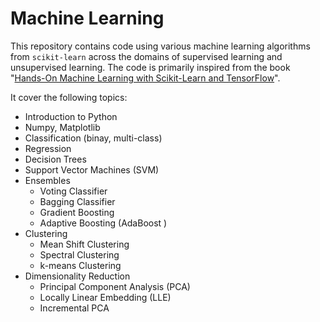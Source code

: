 # Machine Learning
This repository contains code using various machine learning algorithms from `scikit-learn` across the domains of supervised learning and unsupervised learning. The code is primarily inspired from the book "[Hands-On Machine Learning with Scikit-Learn and TensorFlow](https://www.amazon.com/Hands-Machine-Learning-Scikit-Learn-TensorFlow/dp/1491962291)".

It cover the following topics:
* Introduction to Python
* Numpy, Matplotlib
* Classification (binay, multi-class)
* Regression
* Decision Trees
* Support Vector Machines (SVM)
* Ensembles
    * Voting Classifier
    * Bagging Classifier
    * Gradient Boosting
    * Adaptive Boosting (AdaBoost )
* Clustering
    * Mean Shift Clustering
    * Spectral Clustering
    * k-means Clustering
* Dimensionality Reduction
    * Principal Component Analysis (PCA)
    * Locally Linear Embedding (LLE)
    * Incremental PCA
